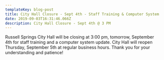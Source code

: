 ```yaml
---
templateKey: blog-post
title: City Hall Closure - Sept 4th - Staff Training & Computer System Updates
date: 2019-09-03T16:31:46.066Z
description: City Hall Closure - Sept 4th @ 3 PM
---
```

Russell Springs City Hall will be closing at 3:00 pm, tomorrow, September 4th for staff training and a computer system update. City Hall will reopen Thursday, September 5th at regular business hours. Thank you for your understanding and patience!
